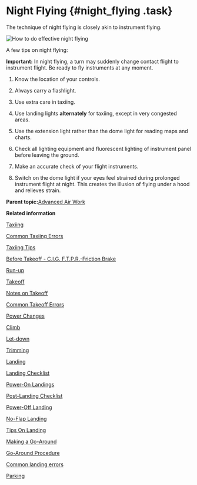 # Night Flying {#night_flying .task}

The technique of night flying is closely akin to instrument flying.

![How to do effective night flying](../images/night_flying.png "Night flying")

A few tips on night flying:

**Important:** In night flying, a turn may suddenly change contact flight to instrument flight. Be ready to fly instruments at any moment.

1.  Know the location of your controls.

2.  Always carry a flashlight.

3.  Use extra care in taxiing.

4.  Use landing lights **alternately** for taxiing, except in very congested areas.

5.  Use the extension light rather than the dome light for reading maps and charts.

6.  Check all lighting equipment and fluorescent lighting of instrument panel before leaving the ground.

7.  Make an accurate check of your flight instruments.

8.  Switch on the dome light if your eyes feel strained during prolonged instrument flight at night. This creates the illusion of flying under a hood and relieves strain.


**Parent topic:**[Advanced Air Work](../topics/advanced_air_work.md)

**Related information**  


[Taxiing](../topics/taxiing.md)

[Common Taxiing Errors](../topics/common_taxiing_errors.md)

[Taxiing Tips](../topics/taxiing_tips.md)

[Before Takeoff - C.I.G. F.T.P.R.-Friction Brake](../topics/before_takeoff_c.i.g.f.t.p.r._friction_brake.md)

[Run-up](../topics/run_up.md)

[Takeoff](../topics/takeoff.md)

[Notes on Takeoff](../topics/notes_on_takeoff.md)

[Common Takeoff Errors](../topics/common_takeoff_errors.md)

[Power Changes](../topics/power_changes.md)

[Climb](../topics/climb.md)

[Let-down](../topics/let_down.md)

[Trimming](../topics/trimming.md)

[Landing](../topics/landing.md)

[Landing Checklist](../topics/landing_checklist.md)

[Power-On Landings](../topics/power_on_landings.md)

[Post-Landing Checklist](../topics/post_landing_checklist.md)

[Power-Off Landing](../topics/power_off_landing.md)

[No-Flap Landing](../topics/no_flap_landing.md)

[Tips On Landing](../topics/tips_on_landing.md)

[Making a Go-Around](../topics/making_a_go_around.md)

[Go-Around Procedure](../topics/go_around_procedure.md)

[Common landing errors](../topics/common_landing_errors.md)

[Parking](../topics/parking.md)

